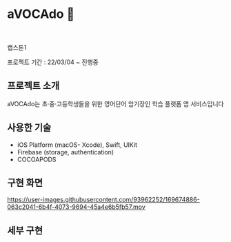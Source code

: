 # aVOCAdo 🥑

<br>

캡스톤1 


프로젝트 기간 :  22/03/04 ~ 진행중




## 프로젝트 소개

aVOCAdo는 초·중·고등학생들을 위한 영어단어 암기장인 학습 플랫폼 앱 서비스입니다




## 사용한 기술
- iOS Platform (macOS- Xcode), Swift, UIKit
- Firebase (storage, authentication)
- COCOAPODS





## 구현 화면



https://user-images.githubusercontent.com/93962252/169674886-063c2041-6b4f-4073-9694-45a4e6b5fb57.mov



## 세부 구현



